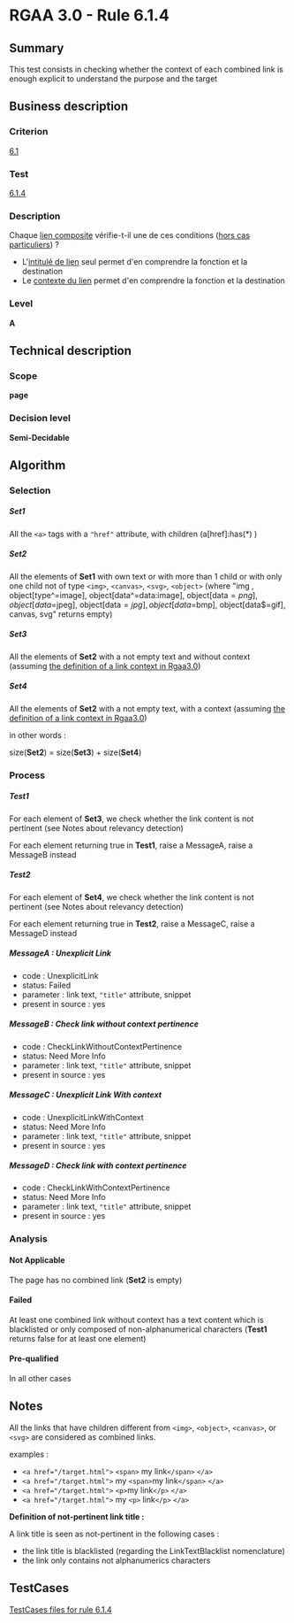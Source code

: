 # RGAA 3.0 -  Rule 6.1.4

## Summary

This test consists in checking whether the context of each combined link is enough explicit to understand the purpose and the target

## Business description

### Criterion

[6.1](https://references.modernisation.gouv.fr/referentiel-technique-0#crit-6-1)

### Test

[6.1.4](https://references.modernisation.gouv.fr/referentiel-technique-0#test-6-1-4)

### Description

Chaque <a href="https://references.modernisation.gouv.fr/referentiel-technique-0#lien-composite">lien composite</a> v&eacute;rifie-t-il une de ces conditions (<a href="http://references.modernisation.gouv.fr/referentiel-technique-0#critres-61-et-63" title="Cas particuliers pour le crit&egrave;re 6.1">hors cas particuliers</a>) ? 
 
 * L'<a href="https://references.modernisation.gouv.fr/referentiel-technique-0#intitul-de-lien">intitul&eacute; de lien</a> seul permet d'en comprendre la fonction et la destination 
 * Le <a href="https://references.modernisation.gouv.fr/referentiel-technique-0#contexte-du-lien">contexte du lien</a> permet d'en comprendre la fonction et la destination 


### Level

**A**

## Technical description

### Scope

**page**

### Decision level

**Semi-Decidable**

## Algorithm

### Selection

##### Set1

All the `<a>` tags with a `"href"` attribute, with children (a[href]:has(*) )

##### Set2

All the elements of **Set1** with own text or with more than 1 child or with only one child not of type `<img>`, `<canvas>`, `<svg>`, `<object>` (where "img , object[type^=image], object[data^=data:image], object[data$=png], object[data$=jpeg], object[data$=jpg],object[data$=bmp], object[data$=gif], canvas, svg" returns empty)

##### Set3

All the elements of **Set2** with a not empty text and without context (assuming [the definition of a link context in Rgaa3.0](https://references.modernisation.gouv.fr/referentiel-technique-0#contexte-du-lien))

##### Set4

All the elements of **Set2** with a not empty text, with a context (assuming [the definition of a link context in Rgaa3.0](https://references.modernisation.gouv.fr/referentiel-technique-0#contexte-du-lien))

in other words :

size(**Set2**) = size(**Set3**) + size(**Set4**)

### Process

##### Test1

For each element of **Set3**, we check whether the link content is not pertinent (see Notes about relevancy detection)

For each element returning true in **Test1**, raise a MessageA, raise a MessageB instead

##### Test2

For each element of **Set4**, we check whether the link content is not pertinent (see Notes about relevancy detection)

For each element returning true in **Test2**, raise a MessageC, raise a MessageD instead

##### MessageA : Unexplicit Link

-   code : UnexplicitLink
-   status: Failed
-   parameter : link text, `"title"` attribute, snippet
-   present in source : yes

##### MessageB : Check link without context pertinence

-   code : CheckLinkWithoutContextPertinence
-   status: Need More Info
-   parameter : link text, `"title"` attribute, snippet
-   present in source : yes

##### MessageC : Unexplicit Link With context

-   code : UnexplicitLinkWithContext
-   status: Need More Info
-   parameter : link text, `"title"` attribute, snippet
-   present in source : yes

##### MessageD : Check link with context pertinence

-   code : CheckLinkWithContextPertinence
-   status: Need More Info
-   parameter : link text, `"title"` attribute, snippet
-   present in source : yes

### Analysis

#### Not Applicable

The page has no combined link (**Set2** is empty)

#### Failed

At least one combined link without context has a text content which is blacklisted or only composed of non-alphanumerical characters (**Test1** returns false for at least one element)

#### Pre-qualified

In all other cases

## Notes

All the links that have children different from `<img>`, `<object>`, `<canvas>`, or `<svg>` are considered as combined links.

examples :

-   `<a href="/target.html">` `<span>` my link`</span>` `</a>`
-   `<a href="/target.html">` my `<span>`my link`</span>` `</a>`
-   `<a href="/target.html">` `<p>`my link`</p>` `</a>`
-   `<a href="/target.html">` my `<p>` link`</p>` `</a>`

**Definition of not-pertinent link title :**

A link title is seen as not-pertinent in the following cases :

-   the link title is blacklisted (regarding the LinkTextBlacklist nomenclature)
-   the link only contains not alphanumerics characters




##  TestCases 

[TestCases files for rule 6.1.4](https://github.com/Asqatasun/Asqatasun/tree/master/rules/rules-rgaa3.0/src/test/resources/testcases/rgaa30/Rgaa30Rule060104/) 


